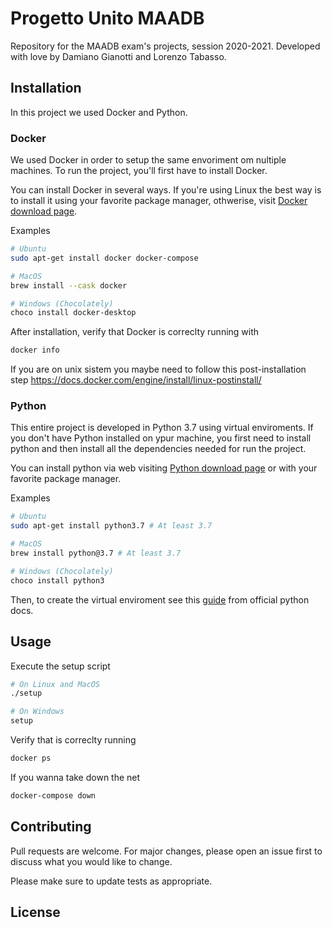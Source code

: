 # Progetto Unito MAADB

Repository for the MAADB exam's projects, session 2020-2021. Developed with love by Damiano Gianotti and Lorenzo Tabasso.

## Installation

In this project we used Docker and Python.

### Docker

We used Docker in order to setup the same envoriment om nultiple machines. To run the project, you'll first have to install Docker.

You can install Docker in several ways. If you're using Linux the best way is to install it using your favorite package manager, othwerise, visit [Docker download page](https://www.docker.com/products/docker-desktop).

Examples
```bash
# Ubuntu
sudo apt-get install docker docker-compose
```

```bash
# MacOS
brew install --cask docker
```


```powershell
# Windows (Chocolately)
choco install docker-desktop
```

After installation, verify that Docker is correclty running with

```bash
docker info
```

If you are on unix sistem you maybe need to follow this post-installation step
https://docs.docker.com/engine/install/linux-postinstall/

### Python

This entire project is developed in Python 3.7 using virtual enviroments. If you don't have Python installed on ypur machine, you first need to install python and then install all the dependencies needed for run the project.

You can install python via web visiting [Python download page](https://www.python.org/downloads/) or with your favorite package manager.

Examples
```bash
# Ubuntu
sudo apt-get install python3.7 # At least 3.7
```

```bash
# MacOS
brew install python@3.7 # At least 3.7
```


```powershell
# Windows (Chocolately)
choco install python3
```

Then, to create the virtual enviroment see this [guide](https://docs.python.org/3/library/venv.html) from official python docs.

## Usage

Execute the setup script

```bash
# On Linux and MacOS
./setup
```

```powershell
# On Windows
setup
```

Verify that is correclty running
```bash
docker ps
```

If you wanna take down the net
```bash
docker-compose down
```

## Contributing
Pull requests are welcome. For major changes, please open an issue first to discuss what you would like to change.

Please make sure to update tests as appropriate.

## License
